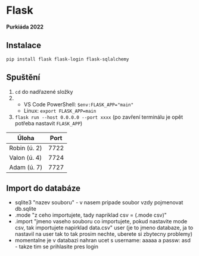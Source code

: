 # Flask
**Purkiáda 2022**

## Instalace
`pip install flask flask-login flask-sqlalchemy`

## Spuštění
1. `cd` do nadřazené složky
2. - VS Code PowerShell: `$env:FLASK_APP="main"`
   - Linux: `export FLASK_APP=main`
3. `flask run --host 0.0.0.0 --port xxxx` (po zavření terminálu je opět potřeba nastavit `FLASK_APP`)

| Úloha     | Port |
|-----------|------|
| Robin (ú. 2) | 7722 |
| Valon (ú. 4) | 7724 |
| Adam (ú. 7)  | 7727 |

## Import do databáze
- sqlite3 "nazev souboru" - v nasem pripade soubor vzdy pojmenovat db.sqlite
- .mode "z ceho importujete, tady napriklad csv = (.mode csv)"
- .import "jmeno vaseho souboru co importujete, pokud nastavite mode csv, tak importujete napirklad data.csv" user (je to jmeno databaze, ja to nastavil na user tak to tak prosim nechte, uberete si zbytecny problemy) 
- momentalne je v databazi nahran ucet s username: aaaaa a passw: asd - takze tim se prihlasite pres login
